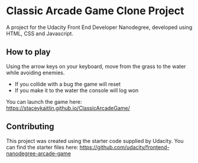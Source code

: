 # Classic Arcade Game Clone Project
A project for the Udacity Front End Developer Nanodegree, developed using HTML, CSS and Javascript.

## How to play
Using the arrow keys on your keyboard, move from the grass to the water while avoiding enemies.

 - If you collide with a bug the game will reset
 - If you make it to the water the console will log won

You can launch the game here: https://staceykaitlin.github.io/ClassicArcadeGame/


## Contributing

This project was created using the starter code supplied by Udacity. You can find the starter files here: https://github.com/udacity/frontend-nanodegree-arcade-game

